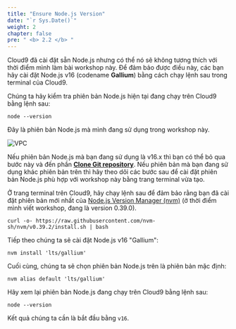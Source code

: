 ```yaml
---
title: "Ensure Node.js Version"
date: "`r Sys.Date()`"
weight: 2
chapter: false
pre: " <b> 2.2 </b> "
---
```


Cloud9 đã cài đặt sẵn Node.js nhưng có thể nó sẽ không tương thích với thời điểm mình làm bài workshop này. Để đảm bảo được điều này, các bạn hãy cài đặt Node.js v16 (codename **Gallium**) bằng cách chạy lệnh sau trong terminal của Cloud9.

Chúng ta hãy kiểm tra phiên bản Node.js hiện tại đang chạy trên Cloud9 bằng lệnh sau:

```
node --version

```

Đây là phiên bản Node.js mà mình đang sử dụng trong workshop này.

![VPC](/images/2.prerequisite/2.2-ensurenodejsversion/ensurenodejs-1.png)

Nếu phiên bản Node.js mà bạn đang sử dụng là v16.x thì bạn có thể bỏ qua bước này và đến phần [**Clone Git repository**](/2-prerequiste/2.3-clonerepositoryandavoidingfreespace). Nếu phiên bản mà bạn đang sử dụng khác phiên bản trên thì hãy theo dõi các bước sau để cài đặt phiên bản Node.js phù hợp với workshop này bằng trang terminal vừa tạo.

Ở trang terminal trên Cloud9, hãy chạy lệnh sau để đảm bảo rằng bạn đã cài đặt phiên bản mới nhất của [Node.js Version Manager (nvm)](https://github.com/nvm-sh/nvm) (ở thời điểm mình viết workshop, đang là version 0.39.0).

```
curl -o- https://raw.githubusercontent.com/nvm-sh/nvm/v0.39.2/install.sh | bash

```

Tiếp theo chúng ta sẽ cài đặt Node.js v16 "Gallium":

```
nvm install 'lts/gallium'

```

Cuối cùng, chúng ta sẽ chọn phiên bản Node.js trên là phiên bản mặc định:

```
nvm alias default 'lts/gallium'

```

Hãy xem lại phiên bản Node.js đang chạy trên Cloud9 bằng lệnh sau:

```
node --version

```

Kết quả chúng ta cần là bắt đầu bằng `v16`.
